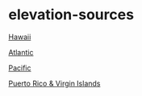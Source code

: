 # elevation-sources

[Hawaii](hawaii.html)

[Atlantic](atlantic.html)

[Pacific](pacific.html)

[Puerto Rico & Virgin Islands](pr_usvi.html)
